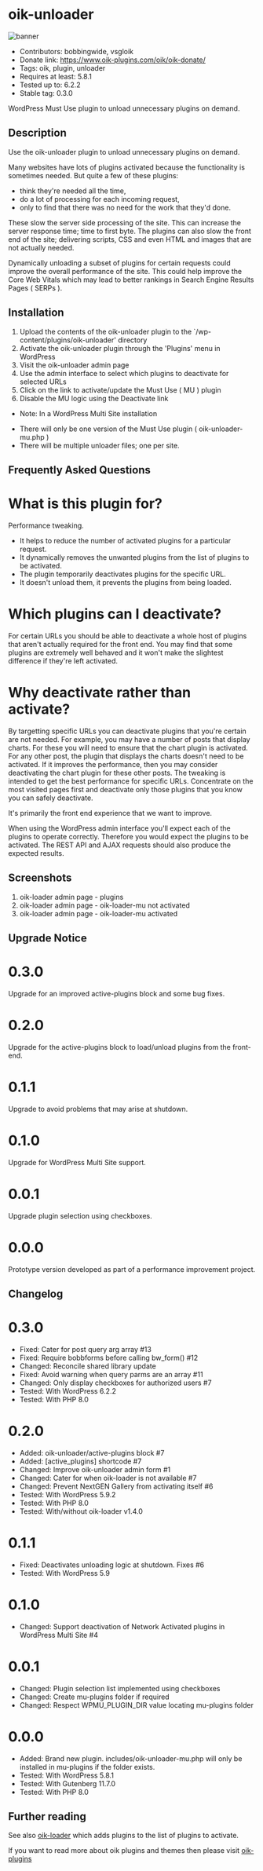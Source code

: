 # oik-unloader 
![banner](assets/oik-unloader-banner-772x250.jpg)
* Contributors: bobbingwide, vsgloik
* Donate link: https://www.oik-plugins.com/oik/oik-donate/
* Tags: oik, plugin, unloader
* Requires at least: 5.8.1
* Tested up to: 6.2.2
* Stable tag: 0.3.0

WordPress Must Use plugin to unload unnecessary plugins on demand.

## Description 
Use the oik-unloader plugin to unload unnecessary plugins on demand.

Many websites have lots of plugins activated because the functionality is sometimes needed.
But quite a few of these plugins:
- think they're needed all the time,
- do a lot of processing for each incoming request,
- only to find that there was no need for the work that they'd done.

These slow the server side processing of the site.
This can increase the server response time; time to first byte.
The plugins can also slow the front end of the site; delivering scripts, CSS and even HTML and images that are not actually needed.

Dynamically unloading a subset of plugins for certain requests could improve the overall performance of the site.
This could help improve the Core Web Vitals which may lead to better rankings in Search Engine Results Pages ( SERPs ).

## Installation 
1. Upload the contents of the oik-unloader plugin to the `/wp-content/plugins/oik-unloader' directory
1. Activate the oik-unloader plugin through the 'Plugins' menu in WordPress
1. Visit the oik-unloader admin page
1. Use the admin interface to select which plugins to deactivate for selected URLs
1. Click on the link to activate/update the Must Use ( MU ) plugin
1. Disable the MU logic using the Deactivate link

* Note: In a WordPress Multi Site installation
- There will only be one version of the Must Use plugin ( oik-unloader-mu.php )
- There will be multiple unloader files; one per site.


## Frequently Asked Questions 

# What is this plugin for? 
Performance tweaking.

- It helps to reduce the number of activated plugins for a particular request.
- It dynamically removes the unwanted plugins from the list of plugins to be activated.
- The plugin temporarily deactivates plugins for the specific URL.
- It doesn't unload them, it prevents the plugins from being loaded.

# Which plugins can I deactivate? 

For certain URLs you should be able to deactivate a whole host of plugins that aren't actually required for the front end.
You may find that some plugins are extremely well behaved and it won't make the slightest difference if they're left activated.

# Why deactivate rather than activate? 

By targetting specific URLs you can deactivate plugins that you're certain are not needed.
For example, you may have a number of posts that display charts.
For these you will need to ensure that the chart plugin is activated.
For any other post, the plugin that displays the charts doesn't need to be activated.
If it improves the performance, then you may consider deactivating the chart plugin for these other posts.
The tweaking is intended to get the best performance for specific URLs.
Concentrate on the most visited pages first and deactivate only those plugins that you know you can safely deactivate.


It's primarily the front end experience that we want to improve.

When using the WordPress admin interface you'll expect each of the plugins to operate correctly.
Therefore you would expect the plugins to be activated.
The REST API and AJAX requests should also produce the expected results.

## Screenshots 
1. oik-loader admin page - plugins
2. oik-loader admin page - oik-loader-mu not activated
3. oik-loader admin page - oik-loader-mu activated

## Upgrade Notice 
# 0.3.0 
Upgrade for an improved active-plugins block and some bug fixes.

# 0.2.0 
Upgrade for the active-plugins block to load/unload plugins from the front-end.

# 0.1.1 
Upgrade to avoid problems that may arise at shutdown.

# 0.1.0 
Upgrade for WordPress Multi Site support.

# 0.0.1 
Upgrade plugin selection using checkboxes.

# 0.0.0 
Prototype version developed as part of a performance improvement project.

## Changelog 
# 0.3.0 
* Fixed: Cater for post query arg array #13
* Fixed: Require bobbforms before calling bw_form() #12
* Changed: Reconcile shared library update
* Fixed: Avoid warning when query parms are an array #11
* Changed: Only display checkboxes for authorized users #7
* Tested: With WordPress 6.2.2
* Tested: With PHP 8.0

# 0.2.0 
* Added: oik-unloader/active-plugins block #7
* Added: [active_plugins] shortcode #7
* Changed: Improve oik-unloader admin form #1
* Changed: Cater for when oik-loader is not available #7
* Changed: Prevent NextGEN Gallery from activating itself #6
* Tested: With WordPress 5.9.2
* Tested: With PHP 8.0
* Tested: With/without oik-loader v1.4.0

# 0.1.1 
* Fixed: Deactivates unloading logic at shutdown. Fixes #6
* Tested: With WordPress 5.9

# 0.1.0 
* Changed: Support deactivation of Network Activated plugins in WordPress Multi Site #4

# 0.0.1 
* Changed: Plugin selection list implemented using checkboxes
* Changed: Create mu-plugins folder if required
* Changed: Respect WPMU_PLUGIN_DIR value locating mu-plugins folder

# 0.0.0 
* Added: Brand new plugin. includes/oik-unloader-mu.php will only be installed in mu-plugins if the folder exists.
* Tested: With WordPress 5.8.1
* Tested: With Gutenberg 11.7.0
* Tested: With PHP 8.0

## Further reading 
See also [oik-loader](https://github.com/bobbingwide/oik-loader) which adds plugins to the list of plugins to activate.

If you want to read more about oik plugins and themes then please visit
[oik-plugins](https://www.oik-plugins.com/)
